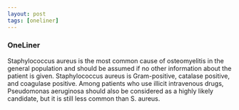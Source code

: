 ```yaml
---
layout: post
tags: [oneliner]
---
```



### OneLiner

Staphylococcus aureus is the most common cause of osteomyelitis in the general population and should be assumed if no other information about the patient is given. Staphylococcus aureus is Gram-positive, catalase positive, and coagulase positive. Among patients who use illicit intravenous drugs, Pseudomonas aeruginosa should also be considered as a highly likely candidate, but it is still less common than S. aureus.

